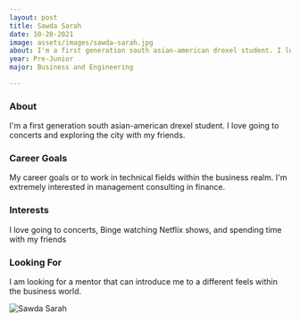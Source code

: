```yaml
---
layout: post
title: Sawda Sarah 
date: 10-20-2021
image: assets/images/sawda-sarah.jpg
about: I'm a first generation south asian-american drexel student. I love going to concerts and exploring the city with my friends. 
year: Pre-Junior
major: Business and Engineering 

---
```


### About

I'm a first generation south asian-american drexel student. I love going to concerts and exploring the city with my friends. 

### Career Goals

My career goals or to work in technical fields within the business realm. I'm extremely interested in management consulting in finance.

### Interests


I love going to concerts, Binge watching Netflix shows, and spending time with my friends

### Looking For

I am looking for a mentor that can introduce me to a different feels within the business world.

<div class="text-center my-5">
    <img src="{ "assets/images/sawda-sarah.jpg" | absolute_url }" alt="Sawda Sarah" class="rounded post-img" />
</div>
